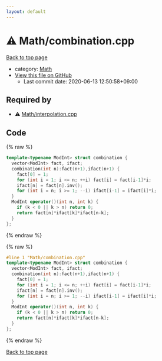 ```yaml
---
layout: default
---
```


<!-- mathjax config similar to math.stackexchange -->
<script type="text/javascript" async
  src="https://cdnjs.cloudflare.com/ajax/libs/mathjax/2.7.5/MathJax.js?config=TeX-MML-AM_CHTML">
</script>
<script type="text/x-mathjax-config">
  MathJax.Hub.Config({
    TeX: { equationNumbers: { autoNumber: "AMS" }},
    tex2jax: {
      inlineMath: [ ['$','$'] ],
      processEscapes: true
    },
    "HTML-CSS": { matchFontHeight: false },
    displayAlign: "left",
    displayIndent: "2em"
  });
</script>

<script type="text/javascript" src="https://cdnjs.cloudflare.com/ajax/libs/jquery/3.4.1/jquery.min.js"></script>
<script src="https://cdn.jsdelivr.net/npm/jquery-balloon-js@1.1.2/jquery.balloon.min.js" integrity="sha256-ZEYs9VrgAeNuPvs15E39OsyOJaIkXEEt10fzxJ20+2I=" crossorigin="anonymous"></script>
<script type="text/javascript" src="../../assets/js/copy-button.js"></script>
<link rel="stylesheet" href="../../assets/css/copy-button.css" />


# :warning: Math/combination.cpp

<a href="../../index.html">Back to top page</a>

* category: <a href="../../index.html#a49950aa047c2292e989e368a97a3aae">Math</a>
* <a href="{{ site.github.repository_url }}/blob/master/Math/combination.cpp">View this file on GitHub</a>
    - Last commit date: 2020-06-13 12:50:58+09:00




## Required by

* :warning: <a href="interpolation.cpp.html">Math/interpolation.cpp</a>


## Code

<a id="unbundled"></a>
{% raw %}
```cpp
template<typename ModInt> struct combination {
  vector<ModInt> fact, ifact;
  combination(int n):fact(n+1),ifact(n+1) {
    fact[0] = 1;
    for (int i = 1; i <= n; ++i) fact[i] = fact[i-1]*i;
    ifact[n] = fact[n].inv();
    for (int i = n; i >= 1; --i) ifact[i-1] = ifact[i]*i;
  }
  ModInt operator()(int n, int k) {
    if (k < 0 || k > n) return 0;
    return fact[n]*ifact[k]*ifact[n-k];
  }
};
```
{% endraw %}

<a id="bundled"></a>
{% raw %}
```cpp
#line 1 "Math/combination.cpp"
template<typename ModInt> struct combination {
  vector<ModInt> fact, ifact;
  combination(int n):fact(n+1),ifact(n+1) {
    fact[0] = 1;
    for (int i = 1; i <= n; ++i) fact[i] = fact[i-1]*i;
    ifact[n] = fact[n].inv();
    for (int i = n; i >= 1; --i) ifact[i-1] = ifact[i]*i;
  }
  ModInt operator()(int n, int k) {
    if (k < 0 || k > n) return 0;
    return fact[n]*ifact[k]*ifact[n-k];
  }
};

```
{% endraw %}

<a href="../../index.html">Back to top page</a>

